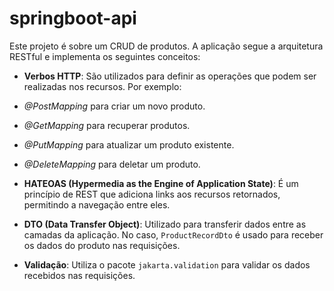 # springboot-api

Este projeto é sobre um CRUD de produtos. A aplicação segue a arquitetura RESTful e implementa os seguintes conceitos:

- **Verbos HTTP**: São utilizados para definir as operações que podem ser realizadas nos recursos. Por exemplo:

 - *@PostMapping* para criar um novo produto.

 - *@GetMapping* para recuperar produtos.

 - *@PutMapping* para atualizar um produto existente.

 - *@DeleteMapping* para deletar um produto.


- **HATEOAS (Hypermedia as the Engine of Application State)**: É um princípio de REST que adiciona links aos recursos retornados, permitindo a navegação entre eles.

- **DTO (Data Transfer Object)**: Utilizado para transferir dados entre as camadas da aplicação. No caso, `ProductRecordDto` é usado para receber os dados do produto nas requisições.

- **Validação**: Utiliza o pacote `jakarta.validation` para validar os dados recebidos nas requisições.
